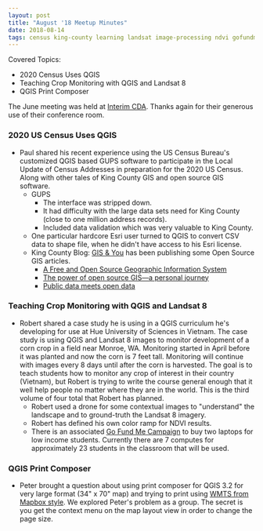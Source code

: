 ```yaml
---
layout: post
title: "August '18 Meetup Minutes"
date: 2018-08-14
tags: census king-county learning landsat image-processing ndvi gofundme wmts mapbox map-layout page-size paper-map
---
```


Covered Topics:
* 2020 Census Uses QGIS
* Teaching Crop Monitoring with QGIS and Landsat 8
* QGIS Print Composer

The June meeting was held at [Interim CDA](http://interimicda.org/whatwedo/). Thanks again for their generous use of their conference room.

### 2020 US Census Uses QGIS ###

-   Paul shared his recent experience using the US Census Bureau's customized QGIS based GUPS software to participate in the Local Update of Census Addresses in preparation for the 2020 US Census. Along with other tales of King County GIS and open source GIS software.
	-   GUPS
		-   The interface was stripped down.
		-   It had difficulty with the large data sets need for King County (close to one million address records).
		-   Included data validation which was very valuable to King County.
    -   One particular hardcore Esri user turned to QGIS to convert CSV data to shape file, when he didn't have access to his Esri license.
    -   King County Blog: [GIS & You](https://gisandyou.org/) has been publishing some Open Source GIS articles.
		-   [A Free and Open Source Geographic Information System](https://gisandyou.org/2018/05/21/a-free-and-open-source-geographic-information-system/)
		-   [The power of open source GIS—a personal journey](https://gisandyou.org/2018/02/21/the-power-of-open-source-gis/)
		-   [Public data meets open data](https://gisandyou.org/2018/01/31/public-data-meets-open-data/)

### Teaching Crop Monitoring with QGIS and Landsat 8 ###

-   Robert shared a case study he is using in a QGIS curriculum he's developing for use at Hue University of Sciences in Vietnam. The case study is using QGIS and Landsat 8 images to monitor
development of a corn crop in a field near Monroe, WA. Monitoring started in April before it was planted and now the corn is 7 feet tall. Monitoring will continue with images every 8 days until after the corn is harvested. The goal is to teach students how to monitor any crop of interest in their country (Vietnam), but Robert is trying to write the course general enough that it well help people no matter where they are in the world. This is the third volume of four total that Robert has planned.
    -   Robert used a drone for some contextual images to "understand" the landscape and to ground-truth the Landsat 8 imagery.
    -   Robert has defined his own color ramp for NDVI results.
    -   There is an associated [Go Fund Me Campaign](https://www.gofundme.com/learning-gis-by-students-in-vietnam) to buy two laptops for low income students. Currently there are 7 computes for approximately 23 students in the classroom that will be used.
	
### QGIS Print Composer ###
	
-   Peter brought a question about using print composer for QGIS 3.2 for very large format (34" x 70" map) and trying to print using [WMTS from Mapbox style](https://www.mapbox.com/help/mapbox-arcgis-qgis/). We explored Peter's problem as a group. The secret is you get the context menu on the map layout view in order to change the page size.
